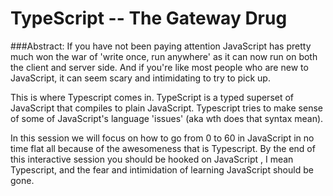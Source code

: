 TypeScript -- The Gateway Drug
==============
###Abstract:
If you have not been paying attention JavaScript has pretty much won the war of 'write once, run anywhere' as it can now run on both the client and server side.  And if you're like most people who are new to JavaScript, it can seem scary and intimidating to try to pick up.
    
This is where Typescript comes in. TypeScript is a typed superset of JavaScript that compiles to plain JavaScript.  Typescript tries to make sense of some of JavaScript's language 'issues' (aka wth does that syntax mean).  
	
In this session we will focus on how to go from 0 to 60 in JavaScript in no time flat all because of the awesomeness that is Typescript. By the end of this interactive session you should be hooked on JavaScript , I mean Typescript, and the fear and intimidation of learning JavaScript should be gone.

